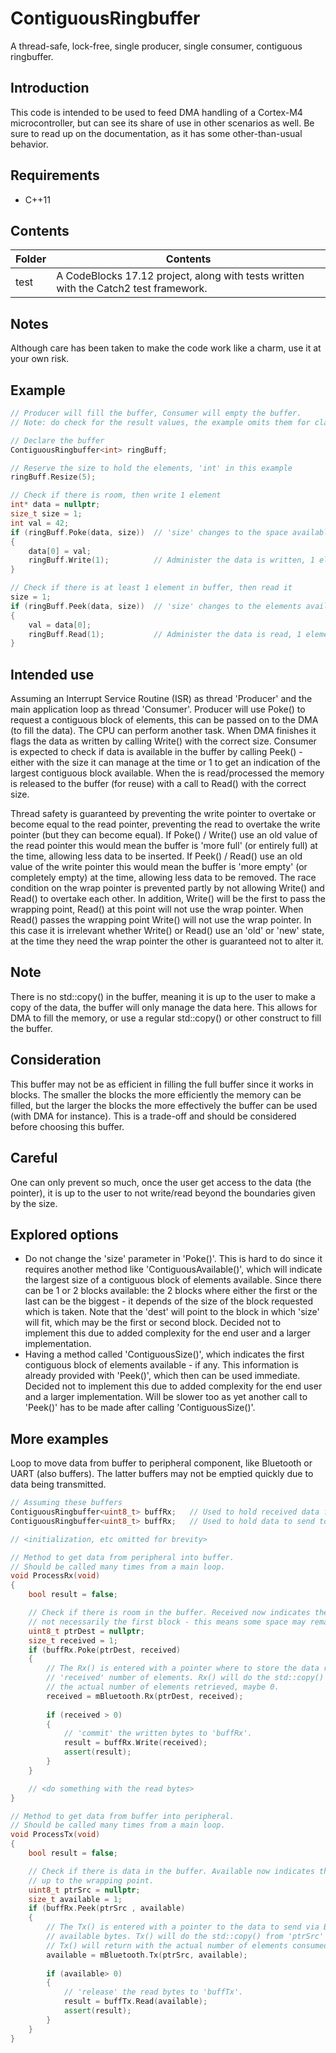 # ContiguousRingbuffer
A thread-safe, lock-free, single producer, single consumer, contiguous ringbuffer.

## Introduction
This code is intended to be used to feed DMA handling of a Cortex-M4 microcontroller, but can see its share of use in other scenarios as well. Be sure to read up on the documentation, as it has some other-than-usual behavior.

## Requirements
 - C++11

## Contents
| Folder | Contents |
| ------ | -------- |
| test | A CodeBlocks 17.12 project, along with tests written with the Catch2 test framework. |

## Notes
Although care has been taken to make the code work like a charm, use it at your own risk.

## Example
```cpp
// Producer will fill the buffer, Consumer will empty the buffer.
// Note: do check for the result values, the example omits them for clarity.

// Declare the buffer
ContiguousRingbuffer<int> ringBuff;

// Reserve the size to hold the elements, 'int' in this example
ringBuff.Resize(5);

// Check if there is room, then write 1 element
int* data = nullptr;
size_t size = 1;
int val = 42;
if (ringBuff.Poke(data, size))  // 'size' changes to the space available
{
    data[0] = val;
    ringBuff.Write(1);          // Administer the data is written, 1 element
}

// Check if there is at least 1 element in buffer, then read it
size = 1;
if (ringBuff.Peek(data, size))  // 'size' changes to the elements available
{
    val = data[0];
    ringBuff.Read(1);           // Administer the data is read, 1 element
}
```

## Intended use
Assuming an Interrupt Service Routine (ISR) as thread 'Producer' and  the main application loop as thread 'Consumer'. Producer will use Poke() to request a contiguous block of elements, this can be passed on to the DMA (to fill the data). The CPU can perform another task. When DMA finishes it flags the data as written by calling Write() with the correct size. Consumer is expected to check if data is available in the buffer by calling Peek() - either with the size it can manage at the time or 1 to get an indication of the largest contiguous block available. When the is read/processed the memory is released to the buffer (for reuse) with a call to Read() with the correct size.

Thread safety is guaranteed by preventing the write pointer to overtake or become equal to the read pointer, preventing the read to overtake the write pointer (but they can become equal). If Poke() / Write() use an old value of the read pointer this would mean the buffer is 'more full' (or entirely full) at the time, allowing less data to be inserted.
If Peek() / Read() use an old value of the write pointer this would mean the buffer is 'more empty' (or completely empty) at the time, allowing less data to be removed.
The race condition on the wrap pointer is prevented partly by not allowing Write() and Read() to overtake each other. In addition, Write() will be the first to pass the wrapping point, Read() at this point will not use the wrap pointer. When Read() passes the wrapping point Write() will not use the wrap pointer. In this case it is irrelevant whether Write() or Read() use an 'old' or 'new' state, at the time they need the wrap pointer the other is guaranteed not to alter it.

## Note
There is no std::copy() in the buffer, meaning it is up to the user to make a copy of the data, the buffer will only manage the data here. This allows for DMA to fill the memory, or use a regular std::copy() or other construct to fill the buffer.

## Consideration
This buffer may not be as efficient in filling the full buffer since it works in blocks. The smaller the blocks the more efficiently the memory can be filled, but the larger the blocks the more effectively the buffer can be used (with DMA for instance). This is a trade-off and should be considered before choosing this buffer.

## Careful
One can only prevent so much, once the user get access to the data (the pointer), it is up to the user to not write/read beyond the boundaries given by the size.

## Explored options
 - Do not change the 'size' parameter in 'Poke()'. This is hard to do since it requires another method like 'ContiguousAvailable()', which will indicate the largest size of a contiguous block of elements available. Since there can be 1 or 2 blocks available: the 2 blocks where either the first or the last can be the biggest - it depends of the size of the block requested which is taken. Note that the 'dest' will point to the block in which 'size' will fit, which may be the first or second block. Decided not to implement this due to added complexity for the end user and a larger implementation.
 - Having a method called 'ContiguousSize()', which indicates the first contiguous block of elements available - if any. This information is already provided with 'Peek()', which then can be used immediate. Decided not to implement this due to added complexity for the end user and a larger implementation. Will be slower too as yet another call to 'Peek()' has to be made after calling 'ContiguousSize()'.

## More examples
Loop to move data from buffer to peripheral component, like Bluetooth or UART (also buffers).  The latter buffers may not be emptied quickly due to data being transmitted.
```cpp
// Assuming these buffers
ContiguousRingbuffer<uint8_t> buffRx;	// Used to hold received data from peripheral
ContiguousRingbuffer<uint8_t> buffRx;	// Used to hold data to send to peripheral

// <initialization, etc omitted for brevity>

// Method to get data from peripheral into buffer.
// Should be called many times from a main loop.
void ProcessRx(void)
{
	bool result = false;

	// Check if there is room in the buffer. Received now indicates the largest contiguous block available,
	// not necessarily the first block - this means some space may remain unused.
	uint8_t ptrDest = nullptr;
	size_t received = 1;
	if (buffRx.Poke(ptrDest, received)
	{
		// The Rx() is entered with a pointer where to store the data retrieved from Bluetooth, requesting
		// 'received' number of elements. Rx() will do the std::copy() to 'ptrDest'. Rx() will return with
		// the actual number of elements retrieved, maybe 0.
		received = mBluetooth.Rx(ptrDest, received);
	
		if (received > 0)
		{
			// 'commit' the written bytes to 'buffRx'.
			result = buffRx.Write(received);
			assert(result);
		}
	}

	// <do something with the read bytes>
}

// Method to get data from buffer into peripheral.
// Should be called many times from a main loop.
void ProcessTx(void)
{
	bool result = false;

	// Check if there is data in the buffer. Available now indicates the first contiguous block available,
	// up to the wrapping point.
	uint8_t ptrSrc = nullptr;
	size_t available = 1;
	if (buffRx.Peek(ptrSrc , available)
	{
		// The Tx() is entered with a pointer to the data to send via Bluetooth, along with the number of
		// available bytes. Tx() will do the std::copy() from 'ptrSrc' to Bluetooth internal buffer.
		// Tx() will return with the actual number of elements consumed, maybe 0.
		available = mBluetooth.Tx(ptrSrc, available);
	
		if (available> 0)
		{
			// 'release' the read bytes to 'buffTx'.
			result = buffTx.Read(available);
			assert(result);
		}
	}
}
```
